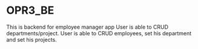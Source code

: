 # OPR3_BE
This is backend for employee manager app
User is able to CRUD departments/project.
User is able to CRUD employees, set his department and set his projects.
